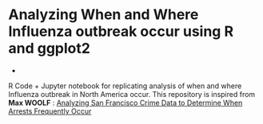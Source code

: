 # Analyzing When and Where Influenza outbreak occur using R and ggplot2
-

R Code + Jupyter notebook for replicating analysis of when and where Influenza outbreak in North America occur. This repository is inspired from __Max WOOLF__ : [Analyzing San Francisco Crime Data to Determine When Arrests Frequently Occur](https://github.com/minimaxir/sf-arrests-when-where/blob/master/crime_data_sf.ipynb)

